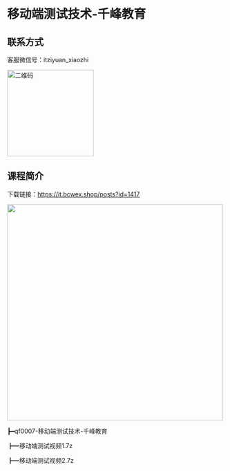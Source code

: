 # 移动端测试技术-千峰教育

## 联系方式

客服微信号：itziyuan_xiaozhi

<img src="https://ziyuanyun.oss-cn-guangzhou.aliyuncs.com/common/20240614073449/666b82192834a.jpg" width="200" height="200" alt="二维码">

## 课程简介

下载链接：https://it.bcwex.shop/posts?id=1417

<img src="https://ziyuanyun.oss-cn-guangzhou.aliyuncs.com/yun/20240515153930/664466b2bfd02.jpg" width="500" alt="">

  ┣━qf0007-移动端测试技术-千峰教育

 ┣━移动端测试视频1.7z

 ┣━移动端测试视频2.7z

  